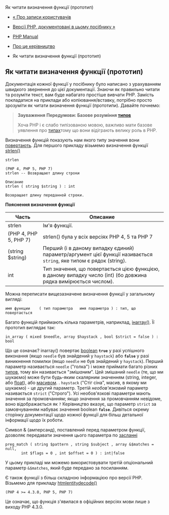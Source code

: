 Як читати визначення функції (прототип)

-   [« Про записи користувачів](about.notes.md)
    
-   [Версії PHP, документовані в цьому посібнику »](about.phpversions.md)
    
-   [PHP Manual](index.md)
    
-   [Про це керівництво](about.md)
    
-   Як читати визначення функції (прототип)
    

## Як читати визначення функції (прототип)

Документація кожної функції у посібнику було написано з урахуванням швидкого звернення до цієї документації. Знаючи як правильно читати та розуміти текст, вам буде набагато простіше вивчати PHP. Замість покладатися на приклади або копіювання/вставку, потрібно просто зрозуміти як читати визначення функції (прототипи). Давайте почнемо:

> **Зауваження** **Передумови: Базове розуміння [типов](language.types.md)**
> 
> Хоча PHP і є слабо типізованою мовою, важливо мати базове уявлення про [типах](language.types.md)тому що вони відіграють велику роль в PHP.

Визначення функцій показують нам якого типу значення вони [повертають](functions.returning-values.html). Для першого прикладу візьмемо визначення функції [strlen()](function.strlen.md)

```
strlen

(PHP 4, PHP 5, PHP 7)
strlen -- Возвращает длину строки

Описание
strlen ( string $string ) : int

Возвращает длину переданной строки.
```

**Пояснення визначення функції**

| Часть                 | Описание                                                                                                            |
|-----------------------|---------------------------------------------------------------------------------------------------------------------|
| strlen                | Ім'я функції.                                                                                                       |
| (PHP 4, PHP 5, PHP 7) | strlen() була у всіх версіях PHP 4, 5 та PHP 7                                                                      |
| (string $string)      | Перший (і в даному випадку єдиний) параметр/аргумент цієї функції називається `string`, яке типом є рядок (string). |
| int                   | Тип значення, що повертається цією функцією, в даному випадку число (int) (бо довжина рядка вимірюється числом).    |

Можна переписати вищезазначене визначення функції у загальному вигляді:

```
имя функции    ( тип параметра   имя параметра ) : тип, що повертається
```

Багато функцій приймають кілька параметрів, наприклад, [інarray()](function.in-array.html). Її прототип виглядає так:

```
in_array ( mixed $needle, array $haystack , bool $strict = false ) : bool
```

Що це означає? inarray() повертає [boolean](language.types.boolean.md) **`true`** у разі успішного виконання (якщо `needle` був знайдений у `haystack`) або **`false`** у разі виникнення помилки (якщо `needle` не був знайдений у `haystack`). Перший параметр називається `needle` ("голка") і може приймати багато різних [типов](language.types.md), тому він називається "*змішаним*". Цей змішаний `needle` (те, що ми шукаємо) може бути будь-яким скалярним значенням (string, integer, або [float](language.types.float.md)), або [масивом](language.types.array.md). . `haystack` ("Стіг сіна", масив, в якому ми шукаємо) - це другий параметр. Третій *необов'язковий* параметр називається `strict` ("Строго"). Усі необов'язкові параметри мають значення за промовчанням; якщо значення за промовчанням невідоме, воно відображається як `?` Керівництво вказує, що параметр `strict` за замовчуванням набуває значення boolean **`false`**. Дивіться окрему сторінку документації щодо кожної функції для більш детальної інформації щодо їх роботи.

Символ & (амперсанд), поставлений перед параметром функції, дозволяє передавати значення цього параметра по [засланні](language.references.pass.md)

```
preg_match ( string $pattern , string $subject , array &$matches = null,
       int $flags = 0 , int $offset = 0 ) : int|false
```

У цьому прикладі ми можемо використовувати третій опціональний параметр `&$matches`, який буде передано за посиланням.

Є також функції з більш складною інформацією про версії PHP. Візьмемо для прикладу [htmlentitydecode()](function.html-entity-decode.html)

```
(PHP 4 >= 4.3.0, PHP 5, PHP 7)
```

Це означає, що функція з'явилася в офіційних версіях мови лише з виходу PHP 4.3.0.